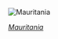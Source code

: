 
![Mauritania](https://www.gstatic.com/prettyearth/assets/full/6362.jpg)

*[Mauritania](https://www.google.com/maps/@21.489721,-11.56243,13z/data=!3m1!1e3)*
